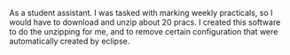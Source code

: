 As a student assistant. I was tasked with marking weekly practicals, so I would have to download and unzip about 20 pracs. 
I created this software to do the unzipping for me, and to remove certain configuration that were automatically created by eclipse. 
